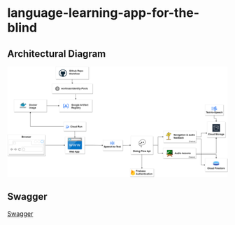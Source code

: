 # language-learning-app-for-the-blind

## Architectural Diagram
![Alt Text](https://raw.githubusercontent.com/gabidiac11/language-learning-app-for-the-blind/main/notes/diagrama.png?token=GHSAT0AAAAAACAUSUJR2G7PAUVHFE4FTCTYZDSL4HQ)

## Swagger
[Swagger](https://my-app-service-name-cloud-run-aisxmhvkkq-ew.a.run.app/api/docs/#/)
